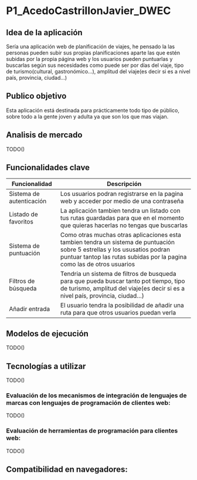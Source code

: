# P1_AcedoCastrillonJavier_DWEC

## Idea de la aplicación
Sería una aplicación web de planificación de viajes, he pensado la las personas pueden subir sus propias planificaciones aparte las que estén subidas por la propia página web y los usuarios pueden puntuarlas y buscarlas según sus necesidades como puede ser por días del viaje, tipo de turismo(cultural, gastronómico…), amplitud del viaje(es decir si es a nivel país, provincia, ciudad…)

## Publico objetivo
Esta aplicación está destinada para prácticamente todo tipo de público, sobre todo a la gente joven y adulta ya que son los que mas viajan.

## Analisis de mercado
TODO()

## Funcionalidades clave
| Funcionalidad            | Descripción                                                                                                                                                                                           |
|--------------------------|-------------------------------------------------------------------------------------------------------------------------------------------------------------------------------------------------------|
| Sistema de autenticación | Los usuarios podran registrarse en la pagina web y acceder por medio de una contraseña                                                                                                                |
| Listado de favoritos     | La aplicación tambien tendra un listado con tus rutas guardadas para que en el momento que quieras hacerlas no tengas que buscarlas                                                                   |
| Sistema de puntuación    | Como otras muchas otras aplicaciones esta tambien tendra un sistema de puntuación sobre 5 estrellas y los ususatios podran puntuar tantop las rutas subidas por la pagina como las de otros usuarios  |
| Filtros de búsqueda      | Tendria un sistema de filtros de busqueda para que pueda buscar tanto pot tiempo, tipo de turismo, amplitud del viaje(es decir si es a nivel país, provincia, ciudad…)                                |
| Añadir entrada           | El usuario tendra la posibilidad de añadir una ruta para que otros usuarios puedan verla                                                                                                              |

## Modelos de ejecución
TODO()

## Tecnologías a utilizar
TODO()
### Evaluación de los mecanismos de integración de lenguajes de marcas con lenguajes de programación de clientes web: 
TODO()

### Evaluación de herramientas de programación para clientes web:
TODO()

## Compatibilidad en navegadores:
